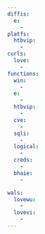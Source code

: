 ```yaml
---
diffis:
  e:
    -
platfs:
  htbvip:
    -
curls:
  love:
    -
functions:
  win:
    -
  e:
    -
  htbvip:
    -
  cve:
    -
  sqli:
    -
  logical:
    -
  creds:
    -
  bhaie:
    -

wals:
  lovewu:
    -
  lovevi:
    -
---
```

